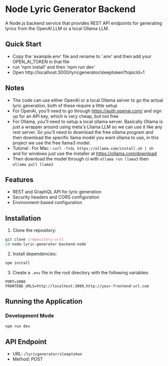 # Node Lyric Generator Backend

A Node.js backend service that provides REST API endpoints for generating  lyrics from the OpenAI LLM or a local Ollama LLM. 

## Quick Start
- Copy the 'example.env' file and rename to '.env' and then add your OPEN_AI_TOKEN in that file
- run 'npm install' and then 'npm run dev'
- Open http://localhost:3000/lyricgenerator/sleeptoken?topicId=1

## Notes
- The code can use either OpenAI or a local Ollama server to go the actual lyric generation, both of these require a little setup
- For OpenAi, you'll need to go through https://auth.openai.com/ and sign up for an API key, which is very cheap, but not free
- For Ollama, you'll need to setup a local ollama server. Basically Ollama is just a wrapper around using meta's Lllama LLM so we can use it like any rest server. So you'll need to download the free ollama program and then download the specific llama model you want ollama to use, in this project we use the free llama3 model. 
 - Tutorial : For Mac : ```curl -fsSL https://ollama.com/install.sh | sh ``` and for windows just use the installer at https://ollama.com/download
 - Then download the model through ci with ```ollama run llama3``` then ```ollama pull llama3```

 

## Features

- REST and GraphQL API for lyric generation
- Security headers and CORS configuration
- Environment-based configuration


## Installation

1. Clone the repository:
```bash
git clone [repository-url]
cd node-lyric-generator-backend-node
```

2. Install dependencies:
```bash
npm install
```

3. Create a `.env` file in the root directory with the following variables:
```env
PORT=3000
FRONTEND_URLS=http://localhost:3000,http://your-frontend-url.com
```

## Running the Application

### Development Mode
```bash
npm run dev
```

## API Endpoint
- URL: `/lyricgenerator/sleeptoken`
- Method: POST